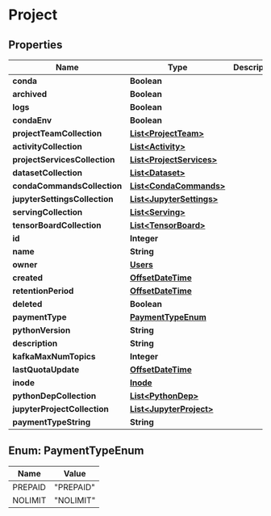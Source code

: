 # Project

## Properties
Name | Type | Description | Notes
------------ | ------------- | ------------- | -------------
**conda** | **Boolean** |  |  [optional]
**archived** | **Boolean** |  |  [optional]
**logs** | **Boolean** |  |  [optional]
**condaEnv** | **Boolean** |  |  [optional]
**projectTeamCollection** | [**List&lt;ProjectTeam&gt;**](ProjectTeam.md) |  |  [optional]
**activityCollection** | [**List&lt;Activity&gt;**](Activity.md) |  |  [optional]
**projectServicesCollection** | [**List&lt;ProjectServices&gt;**](ProjectServices.md) |  |  [optional]
**datasetCollection** | [**List&lt;Dataset&gt;**](Dataset.md) |  |  [optional]
**condaCommandsCollection** | [**List&lt;CondaCommands&gt;**](CondaCommands.md) |  |  [optional]
**jupyterSettingsCollection** | [**List&lt;JupyterSettings&gt;**](JupyterSettings.md) |  |  [optional]
**servingCollection** | [**List&lt;Serving&gt;**](Serving.md) |  |  [optional]
**tensorBoardCollection** | [**List&lt;TensorBoard&gt;**](TensorBoard.md) |  |  [optional]
**id** | **Integer** |  |  [optional]
**name** | **String** |  | 
**owner** | [**Users**](Users.md) |  |  [optional]
**created** | [**OffsetDateTime**](OffsetDateTime.md) |  | 
**retentionPeriod** | [**OffsetDateTime**](OffsetDateTime.md) |  |  [optional]
**deleted** | **Boolean** |  |  [optional]
**paymentType** | [**PaymentTypeEnum**](#PaymentTypeEnum) |  | 
**pythonVersion** | **String** |  |  [optional]
**description** | **String** |  |  [optional]
**kafkaMaxNumTopics** | **Integer** |  | 
**lastQuotaUpdate** | [**OffsetDateTime**](OffsetDateTime.md) |  | 
**inode** | [**Inode**](Inode.md) |  |  [optional]
**pythonDepCollection** | [**List&lt;PythonDep&gt;**](PythonDep.md) |  |  [optional]
**jupyterProjectCollection** | [**List&lt;JupyterProject&gt;**](JupyterProject.md) |  |  [optional]
**paymentTypeString** | **String** |  |  [optional]

<a name="PaymentTypeEnum"></a>
## Enum: PaymentTypeEnum
Name | Value
---- | -----
PREPAID | &quot;PREPAID&quot;
NOLIMIT | &quot;NOLIMIT&quot;
